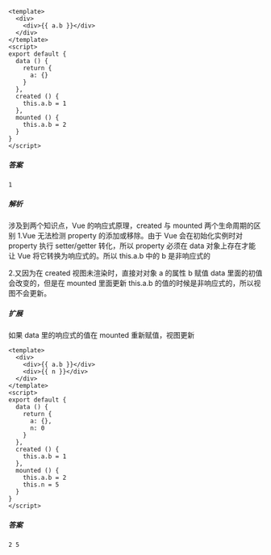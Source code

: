 ```
<template>
  <div>
    <div>{{ a.b }}</div>
  </div>
</template>
<script>
export default {
  data () {
    return {
      a: {}
    }
  },
  created () {
    this.a.b = 1
  },
  mounted () {
    this.a.b = 2
  }
}
</script>

```

##### 答案

```
1
```

##### 解析

涉及到两个知识点，Vue 的响应式原理，created 与 mounted 两个生命周期的区别
1.Vue 无法检测 property 的添加或移除。由于 Vue 会在初始化实例时对 property 执行 setter/getter 转化，所以 property 必须在 data 对象上存在才能让 Vue 将它转换为响应式的。所以 this.a.b 中的 b 是非响应式的

2.又因为在 created 视图未渲染时，直接对对象 a 的属性 b 赋值 data 里面的初值会改变的，但是在 mounted 里面更新 this.a.b 的值的时候是非响应式的，所以视图不会更新。

##### 扩展

如果 data 里的响应式的值在 mounted 重新赋值，视图更新

```
<template>
  <div>
    <div>{{ a.b }}</div>
    <div>{{ n }}</div>
  </div>
</template>
<script>
export default {
  data () {
    return {
      a: {},
      n: 0
    }
  },
  created () {
    this.a.b = 1
  },
  mounted () {
    this.a.b = 2
    this.n = 5
  }
}
</script>

```

##### 答案

```
2 5
```
